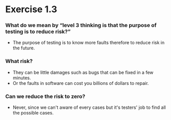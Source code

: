 # Exercise 1.3 #
### What do we mean by “level 3 thinking is that the purpose of testing is to reduce risk?”
* The purpose of testing is to know more faults therefore to reduce risk in the future.

### What risk?
* They can be little damages such as bugs that can be fixed in a few minutes.
* Or the faults in software can cost you billions of dollars to repair.

### Can we reduce the risk to zero?
* Never, since we can't aware of every cases but it's testers' job to find all the possible cases.
